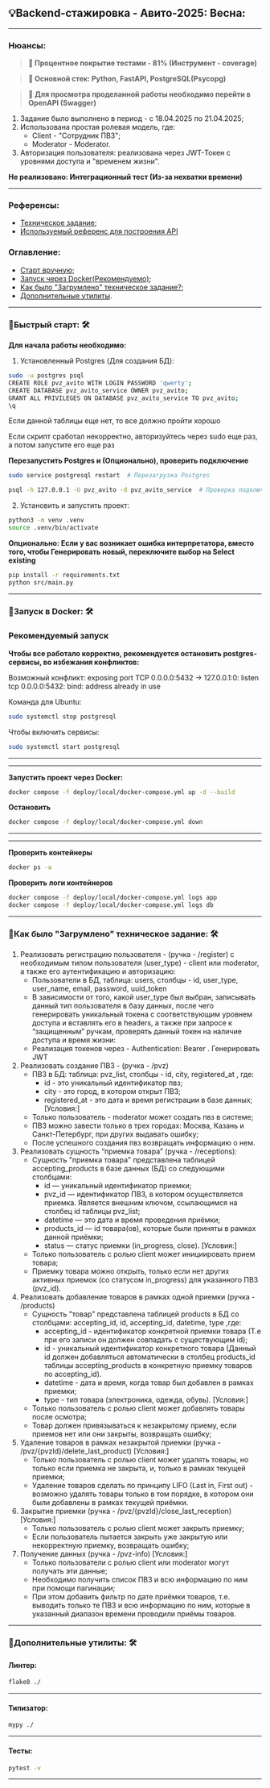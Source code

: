 💡Backend-стажировка - Авито-2025: Весна:
---
---

### Нюансы:

> **🔶 Процентное покрытие тестами - 81% (Инструмент - coverage)**

> **🔶 Основной стек: Python, FastAPI, PostgreSQL(Psycopg)**

> **🔶 Для просмотра проделанной работы необходимо перейти в OpenAPI (Swagger)**

1. Задание было выполнено в период - с 18.04.2025 по 21.04.2025;
2. Использована простая ролевая модель, где:
    - Client - "Сотрудник ПВЗ";
    - Moderator - Moderator.
3. Авторизация пользователя: реализована через JWT-Токен с уровнями доступа и "временем жизни".

**Не реализовано: Интеграционный тест (Из-за нехватки времени)**

---

### Референсы:

- [Техническое задание](https://github.com/avito-tech/tech-internship/blob/main/Tech%20Internships/Backend/Backend-trainee-assignment-spring-2025/Backend-trainee-assignment-spring-2025.md);
- [Используемый референс для построения API](https://github.com/avito-tech/tech-internship/blob/main/Tech%20Internships/Backend/Backend-trainee-assignment-spring-2025/swagger.yaml)

### Оглавление:

- [Старт вручную](#title1);
- [Запуск через Docker(Рекомендуемо)](#title2);
- [Как было "Загрумлено" техническое задание?](#title2);
- [Дополнительные утилиты](#title3).

---

### 🔹<a id="title1">Быстрый старт</a>: 🛠

**Для начала работы необходимо:**

1. Установленный Postgres (Для создания БД):

```bash
sudo -u postgres psql
CREATE ROLE pvz_avito WITH LOGIN PASSWORD 'qwerty';
CREATE DATABASE pvz_avito_service OWNER pvz_avito;
GRANT ALL PRIVILEGES ON DATABASE pvz_avito_service TO pvz_avito;
\q
```

Если данной таблицы еще нет, то все должно пройти хорошо

Если скрипт сработал некорректно, авторизуйтесь через sudo еще раз, а потом запустите его еще раз

**Перезапустить Postgres и (Опционально), проверить подключение**

```bash
sudo service postgresql restart  # Перезагрузка Postgres
```

```bash
psql -h 127.0.0.1 -U pvz_avito -d pvz_avito_service  # Проверка подключения
```

2. Установить и запустить проект:

```bash
python3 -m venv .venv
source .venv/bin/activate
```

**Опционально: Если у вас возникает ошибка интерпретатора, вместо того, чтобы Генерировать новый, переключите выбор на
Select existing**

```bash
pip install -r requirements.txt
python src/main.py
```

---

### 🔹<a id="title2">Запуск в Docker</a>: 🛠

### **Рекомендуемый запуск**

**Чтобы все работало корректно, рекомендуется остановить postgres-сервисы, во избежания конфликтов:**

Возможный конфликт: exposing port TCP 0.0.0.0:5432 -> 127.0.0.1:0: listen tcp 0.0.0.0:5432: bind: address already in
use

Команда для Ubuntu:

```bash
sudo systemctl stop postgresql 
```

Чтобы включить сервисы:

```bash
sudo systemctl start postgresql 
```

----------------------------------------------------------------------------------------------------------------------------
---

**Запустить проект через Docker:**

```bash
docker compose -f deploy/local/docker-compose.yml up -d --build  
```

**Остановить**

```bash
docker compose -f deploy/local/docker-compose.yml down
```

----------------------------------------------------------------------------------------------------------------------------
---
**Проверить контейнеры**

```bash
docker ps -a
```

**Проверить логи контейнеров**

```bash
docker compose -f deploy/local/docker-compose.yml logs app
docker compose -f deploy/local/docker-compose.yml logs db
```

---

### 🔹<a id="title2">Как было "Загрумлено" техническое задание</a>: 🛠

1. Реализовать регистрацию пользователя - (ручка - /register) с необходимым типом пользователя (user_type) - client
   или moderator, а также его аутентификацию и авторизацию:
    - Пользователи в БД, таблица: users, столбцы - id, user_type, user_name, email, password, uuid_token
    - В зависимости от того, какой user_type был выбран, записывать данный тип пользователя в базу данных, после чего
      генерировать уникальный токена с соответствующим уровнем доступа и вставлять его в headers, а также при запросе к
      “защищенным” ручкам, проверять данный токен на наличие доступа и время жизни:
    - Реализация токенов через - Authentication: Bearer <token> . Генерировать JWT
2. Реализовать создание ПВЗ - (ручка - /pvz)
    - ПВЗ в БД: таблица: pvz_list, столбцы - id, city, registered_at , где:
        * id - это уникальный идентификатор пвз;
        * city - это город, в котором открыт ПВЗ;
        * registered_at - это дата и время регистрации в базе данных;
          [Условия:]
    - Только пользователь - moderator может создать пвз в системе;
    - ПВЗ можно завести только в трех городах: Москва, Казань и Санкт-Петербург, при других выдавать ошибку;
    - После успешного создания пвз возвращать информацию о нем.
3. Реализовать сущность “приемка товара” (ручка - /receptions):
    - Сущность "приемка товара" представлена таблицей accepting_products в базе данных (БД) со следующими столбцами:
        * id — уникальный идентификатор приемки;
        * pvz_id — идентификатор ПВЗ, в котором осуществляется приемка. Является внешним ключом, ссылающимся на столбец
          id таблицы pvz_list;
        * datetime — это дата и время проведения приёмки;
        * products_id — id товара(ов), которые были приняты в рамках данной приёмки;
        * status — статус приемки (in_progress, close).
          [Условия:]
    - Только пользователь с ролью client может инициировать прием товара;
    - Приемку товара можно открыть, только если нет других активных приемок (со статусом in_progress) для указанного
      ПВЗ (pvz_id).
4. Реализовать добавление товаров в рамках одной приемки (ручка - /products)
    - Сущность "товар" представлена таблицей products в БД со столбцами: accepting_id, id, accepting_id, datetime, type
      ,где:
        * accepting_id - идентификатор конкретной приемки товара (Т.е при его записи он должен совпадать с существующим
          id);
        * id - уникальный идентификатор конкретного товара (Данный id должен добавляться автоматически в столбец
          products_id таблицы accepting_products в конкретную приемку товаров по accepting_id).
        * datetime - дата и время, когда товар был добавлен в рамках приемки;
        * type - тип товара (электроника, одежда, обувь).
          [Условия:]
    - Только пользователь с ролью client может добавлять товары после осмотра;
    - Товар должен привязываться к незакрытому приему, если приемов нет или они закрыты, возвращать ошибку;
5. Удаление товаров в рамках незакрытой приемки (ручка - /pvz/{pvzId}/delete_last_product)
   [Условия:]
    - Только пользователь с ролью client может удалять товары, но только если приемка не закрыта, и, только в рамках
      текущей приемки;
    - Удаление товаров сделать по принципу LIFO (Last in, First out) - возможно удалять товары только в том порядке, в
      котором они были добавлены в рамках текущей приёмки.
6. Закрытие приемки (ручка - /pvz/{pvzId}/close_last_reception)
   [Условия:]
    - Только пользователь с ролью client может закрыть приемку;
    - Если пользователь пытается закрыть уже закрытую или некорректную приемку, возвращать ошибку;
7. Получение данных (ручка - /pvz-info)
   [Условия:]
    - Только пользователи с ролью client или moderator могут получать эти данные;
    - Необходимо получить список ПВЗ и всю информацию по ним при помощи пагинации;
    - При этом добавить фильтр по дате приёмки товаров, т.е. выводить только те ПВЗ и всю информацию по ним, которые в
      указанный диапазон времени проводили приёмы товаров.

---

### 🔹<a id="title3">Дополнительные утилиты</a>: 🛠

#### Линтер:

```bash
flake8 ./
```

---

#### Типизатор:

```bash
mypy ./
```

---

#### Тесты:

```bash
pytest -v
```

---
